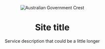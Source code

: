 <header class="au-grid au-header au-header--hero au-header--dark" role="banner">
  <div class="container-fluid">
    <div class="row">
      <div class="col-md-9">
        <div class="au-header__brand">
          <img class="au-header__brand-image" alt="Australian Government Crest" src="/assets/img/header-logo-agov.png">
          <div class="au-header__text">
            <h1 class="au-header__heading">Site title</h1>
            <div class="au-header__subline">
              Service description that could be a little longer
            </div>
          </div>
        </div>
      </div>
      <!-- <div class="col-md-3">Extras</div> -->
    </div>
  </div>
</header>
